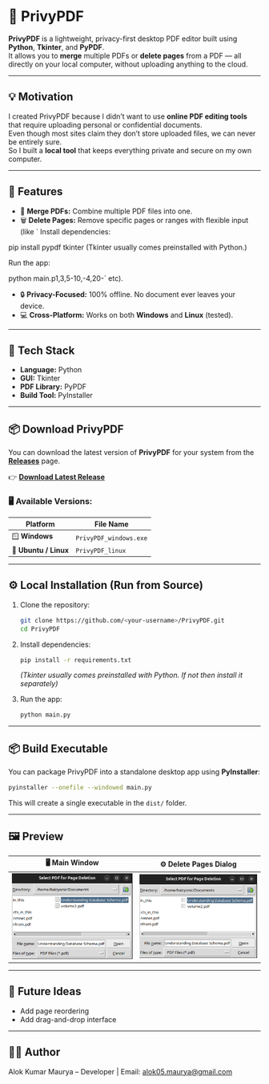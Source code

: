 # 🧩 PrivyPDF

**PrivyPDF** is a lightweight, privacy-first desktop PDF editor built using **Python**, **Tkinter**, and **PyPDF**.  
It allows you to **merge** multiple PDFs or **delete pages** from a PDF — all directly on your local computer, without uploading anything to the cloud.

---

## 💡 Motivation

I created PrivyPDF because I didn’t want to use **online PDF editing tools** that require uploading personal or confidential documents.  
Even though most sites claim they don’t store uploaded files, we can never be entirely sure.  
So I built a **local tool** that keeps everything private and secure on my own computer.

---

## 🚀 Features

- 🧱 **Merge PDFs:** Combine multiple PDF files into one.  
- 🗑️ **Delete Pages:** Remove specific pages or ranges with flexible input (like `
Install dependencies:

pip install pypdf tkinter
(Tkinter usually comes preinstalled with Python.)

Run the app:

python main.p1,3,5-10,-4,20-` etc).  
- 🔒 **Privacy-Focused:** 100% offline. No document ever leaves your device.  
- 💻 **Cross-Platform:** Works on both **Windows** and **Linux** (tested).  


---
## 🧰 Tech Stack

- **Language:** Python  
- **GUI:** Tkinter  
- **PDF Library:** PyPDF  
- **Build Tool:** PyInstaller  

---


## 📦 **Download PrivyPDF**

You can download the latest version of **PrivyPDF** for your system from the **[Releases](https://github.com/nezchan0/Privy-PDF/releases)** page.

👉 **[Download Latest Release](https://github.com/nezchan0/Privy-PDF/releases/latest)**


### 🖥️ Available Versions:
| Platform | File Name |
|-----------|------------|
| 🪟 **Windows** | `PrivyPDF_windows.exe` |
| 🐧 **Ubuntu / Linux** | `PrivyPDF_linux` |


---


## ⚙️ Local Installation (Run from Source)

1. Clone the repository:
   ```bash
   git clone https://github.com/<your-username>/PrivyPDF.git
   cd PrivyPDF
   ```

2. Install dependencies:
   ```bash
   pip install -r requirements.txt
   ```
   *(Tkinter usually comes preinstalled with Python. If not then install it separately)* 

3. Run the app:
   ```bash
   python main.py
   ```

---

## 📦 Build Executable 

You can package PrivyPDF into a standalone desktop app using **PyInstaller**:

```bash
pyinstaller --onefile --windowed main.py
```

This will create a single executable in the `dist/` folder.

---

## 🖼️ Preview

| 🖥️ Main Window | ⚙️ Delete Pages Dialog |
|-----------------|-----------------------|
| ![Main GUI](assests/main_window.png) | ![Delete Pages Dialog](assests/delete_pages.png) |



---


## 🌟 Future Ideas

- Add page reordering  
- Add drag-and-drop interface  

---

## 🧑‍💻 Author

Alok Kumar Maurya – Developer | Email: [alok05.maurya@gmail.com](alok05.maurya@gmail.com)






  